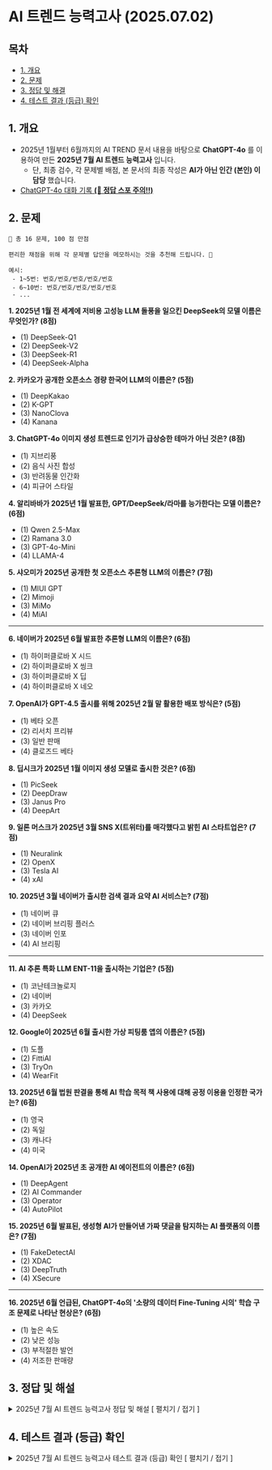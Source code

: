 # AI 트렌드 능력고사 (2025.07.02)

## 목차

* [1. 개요](#1-개요)
* [2. 문제](#2-문제)
* [3. 정답 및 해결](#3-정답-및-해설)
* [4. 테스트 결과 (등급) 확인](#4-테스트-결과-등급-확인)

## 1. 개요

* 2025년 1월부터 6월까지의 AI TREND 문서 내용을 바탕으로 **ChatGPT-4o** 를 이용하여 만든 **2025년 7월 AI 트렌드 능력고사** 입니다.
  * 단, 최종 검수, 각 문제별 배점, 본 문서의 최종 작성은 **AI가 아닌 인간 (본인) 이 담당** 했습니다. 
* [ChatGPT-4o 대화 기록 **(🚨 정답 스포 주의!!)**](https://chatgpt.com/share/6864976f-8968-8010-a63b-0d219e534c27)

## 2. 문제

```
📃 총 16 문제, 100 점 만점
```

```
편리한 채점을 위해 각 문제별 답안을 메모하시는 것을 추천해 드립니다. 📝

예시:
 - 1~5번: 번호/번호/번호/번호/번호
 - 6~10번: 번호/번호/번호/번호/번호
 - ...
```

**1. 2025년 1월 전 세계에 저비용 고성능 LLM 돌풍을 일으킨 DeepSeek의 모델 이름은 무엇인가? (8점)**

* (1) DeepSeek-Q1
* (2) DeepSeek-V2
* (3) DeepSeek-R1
* (4) DeepSeek-Alpha

**2. 카카오가 공개한 오픈소스 경량 한국어 LLM의 이름은? (5점)**

* (1) DeepKakao
* (2) K-GPT
* (3) NanoClova
* (4) Kanana

**3. ChatGPT-4o 이미지 생성 트렌드로 인기가 급상승한 테마가 아닌 것은? (8점)**

* (1) 지브리풍
* (2) 음식 사진 합성
* (3) 반려동물 인간화
* (4) 피규어 스타일

**4. 알리바바가 2025년 1월 발표한, GPT/DeepSeek/라마를 능가한다는 모델 이름은? (6점)**

* (1) Qwen 2.5-Max
* (2) Ramana 3.0
* (3) GPT-4o-Mini
* (4) LLAMA-4

**5. 샤오미가 2025년 공개한 첫 오픈소스 추론형 LLM의 이름은? (7점)**

* (1) MIUI GPT
* (2) Mimoji
* (3) MiMo
* (4) MiAI

----

**6. 네이버가 2025년 6월 발표한 추론형 LLM의 이름은? (6점)**

* (1) 하이퍼클로바 X 시드
* (2) 하이퍼클로바 X 씽크
* (3) 하이퍼클로바 X 딥
* (4) 하이퍼클로바 X 네오

**7. OpenAI가 GPT-4.5 출시를 위해 2025년 2월 말 활용한 배포 방식은? (5점)**

* (1) 베타 오픈
* (2) 리서치 프리뷰
* (3) 일반 판매
* (4) 클로즈드 베타

**8. 딥시크가 2025년 1월 이미지 생성 모델로 출시한 것은? (6점)**

* (1) PicSeek
* (2) DeepDraw
* (3) Janus Pro
* (4) DeepArt

**9. 일론 머스크가 2025년 3월 SNS X(트위터)를 매각했다고 밝힌 AI 스타트업은? (7점)**

* (1) Neuralink
* (2) OpenX
* (3) Tesla AI
* (4) xAI

**10. 2025년 3월 네이버가 출시한 검색 결과 요약 AI 서비스는? (7점)**

* (1) 네이버 큐
* (2) 네이버 브리핑 플러스
* (3) 네이버 인포
* (4) AI 브리핑

----

**11. AI 추론 특화 LLM ENT-11을 출시하는 기업은? (5점)**

* (1) 코난테크놀로지
* (2) 네이버
* (3) 카카오
* (4) DeepSeek

**12. Google이 2025년 6월 출시한 가상 피팅룸 앱의 이름은? (5점)**

* (1) 도플
* (2) FittiAI
* (3) TryOn
* (4) WearFit

**13. 2025년 6월 법원 판결을 통해 AI 학습 목적 책 사용에 대해 공정 이용을 인정한 국가는? (6점)**

* (1) 영국
* (2) 독일
* (3) 캐나다
* (4) 미국

**14. OpenAI가 2025년 초 공개한 AI 에이전트의 이름은? (6점)**

* (1) DeepAgent
* (2) AI Commander
* (3) Operator
* (4) AutoPilot

**15. 2025년 6월 발표된, 생성형 AI가 만들어낸 가짜 댓글을 탐지하는 AI 플랫폼의 이름은? (7점)**

* (1) FakeDetectAI
* (2) XDAC
* (3) DeepTruth
* (4) XSecure

----

**16. 2025년 6월 언급된, ChatGPT-4o의 '소량의 데이터 Fine-Tuning 시의' 학습 구조 문제로 나타난 현상은? (6점)**

* (1) 높은 속도
* (2) 낮은 성능
* (3) 부적절한 발언
* (4) 저조한 판매량

## 3. 정답 및 해설

<details><summary>2025년 7월 AI 트렌드 능력고사 정답 및 해설 [ 펼치기 / 접기 ]</summary>

----

**🎭 정답 공개**

| 문제 | 1번      | 2번      | 3번      | 4번      | 5번      |
|----|---------|---------|---------|---------|---------|
| 정답 | **(3)** | **(4)** | **(2)** | **(1)** | **(3)** |
| 점수 | 8점      | 5점      | 8점      | 6점      | 7점      |

| 문제 | 6번      | 7번      | 8번      | 9번      | 10번     |
|----|---------|---------|---------|---------|---------|
| 정답 | **(2)** | **(2)** | **(3)** | **(4)** | **(4)** |
| 점수 | 6점      | 5점      | 6점      | 7점      | 7점      |

| 문제 | 11번     | 12번     | 13번     | 14번     | 15번     |
|----|---------|---------|---------|---------|---------|
| 정답 | **(1)** | **(1)** | **(4)** | **(3)** | **(2)** |
| 점수 | 5점      | 5점      | 6점      | 6점      | 7점      |

| 문제 | 16번     |
|----|---------|
| 정답 | **(3)** |
| 점수 | 6점      |

----

**1. 2025년 1월 전 세계에 저비용 고성능 LLM 돌풍을 일으킨 DeepSeek의 모델 이름은 무엇인가? (8점)**

* (1) DeepSeek-Q1
* (2) DeepSeek-V2
* **(3) ✅ DeepSeek-R1** [(정답 근거)](AI_Trend_Jan_2025.md#20250127-월)
* (4) DeepSeek-Alpha

```
- 2025.01.27 (월)

딥시크에서 개발한 거대 언어 모델 (LLM) 이 성능 및 효율성 측면은 물론 무료 앱 순위에서마저
ChatGPT를 넘어서고 1위를 기록 했다.

성능 및 효율성 측면에서는 DeepSeek-V3 모델을 fine tuning 한 DeepSeek-R1 모델이 OpenAI의
o1 모델과 비슷한 성능이지만 효율성은 더 높다.
```

----

**2. 카카오가 공개한 오픈소스 경량 한국어 LLM의 이름은? (5점)**

* (1) DeepKakao
* (2) K-GPT
* (3) NanoClova
* **(4) ✅ Kanana** [(정답 근거)](AI_Trend_Feb_2025.md#20250227-목)

```
- 2025.02.27 (목)

카카오가 자체 개발 AI 모델인 '카나나' 중 '카나나 나노 2.1B'를 Github에 오픈소스로 공개했다.

이는 개발자에게 적당한 크기의 고성능 경량 언어 모델 을 배포함으로써 국내 AI 생태계에 기여하는
것을 의미한다.
```

----

**3. ChatGPT-4o 이미지 생성 트렌드로 인기가 급상승한 테마가 아닌 것은? (8점)**

* (1) 지브리풍
* **(2) ✅ 음식 사진 합성** [(정답 근거)](AI_TREND_Apr_2025.md#20250425-금)
* (3) 반려동물 인간화
* (4) 피규어 스타일

```
- 2025.04.25 (금)

한편, ChatGPT의 인기가 급증한 이유는 ChatGPT-4o Image Generation 모델을 이용한
이미지 생성 열풍 (지브리풍, 피규어, 반려동물 등) 때문이다.
```

----

**4. 알리바바가 2025년 1월 발표한, GPT/DeepSeek/라마를 능가한다는 모델 이름은? (6점)**

* **(1) ✅ Qwen 2.5-Max** [(정답 근거)](AI_Trend_Jan_2025.md#20250131-금)
* (2) Ramana 3.0
* (3) GPT-4o-Mini
* (4) LLAMA-4

```
- 2025.01.31 (금)

중국 IT 기업 알리바바가 OpenAI의 GPT-4o, 메타의 LLAMA-3.1-405B 는 물론
최근에 발표된 딥시크-V3 모델마저 뛰어넘는 AI 모델인 큐원 (Qwen) 2.5-Max 를 개발했다고 한다.
```

----

**5. 샤오미가 2025년 공개한 첫 오픈소스 추론형 LLM의 이름은? (7점)**

* (1) MIUI GPT
* (2) Mimoji
* **(3) ✅ MiMo** [(정답 근거)](AI_TREND_Apr_2025.md#20250430-수)
* (4) MiAI

```
- 2025.04.30 (수)

2025.04.30일 중국의 스마트폰 제조사 샤오미가 오픈소스로 공개된 추론형 LLM (거대 언어 모델)
'MiMo' (미모) 를 공개했다.

이는 샤오미에서 공개한 첫 오픈소스 추론형 LLM이다.
```

----

**6. 네이버가 2025년 6월 발표한 추론형 LLM의 이름은? (6점)**

* (1) 하이퍼클로바 X 시드
* **(2) ✅ 하이퍼클로바 X 씽크** [(정답 근거)](AI_TREND_Jun_2025.md#20250630-월)
* (3) 하이퍼클로바 X 딥
* (4) 하이퍼클로바 X 네오

```
- 2025.06.30 (월)

2025.06.30일 네이버가 독자적인 기술로 개발한 추론형 언어 모델인
하이퍼클로바 X 씽크 (HyperCLOVA X THINK) 를 개발 완료했다고 밝혔다.
```

----

**7. OpenAI가 GPT-4.5 출시를 위해 2025년 2월 말 활용한 배포 방식은? (5점)**

* (1) 베타 오픈
* **(2) ✅ 리서치 프리뷰** [(정답 근거)](AI_Trend_Feb_2025.md#20250228-금)
* (3) 일반 판매
* (4) 클로즈드 베타

```
- 2025.02.28 (금)

2025.02.27일 (현지시각) ChatGPT 개발사 OpenAI가 GPT-4.5 모델을
특정 사용자 그룹에게만 먼저 공개하는 '리서치 프리뷰' 방식으로 출시 한다고 밝혔다.
```

----

**8. 딥시크가 2025년 1월 이미지 생성 모델로 출시한 것은? (6점)**

* (1) PicSeek
* (2) DeepDraw
* **(3) ✅ Janus Pro** [(정답 근거)](AI_Trend_Jan_2025.md#20250128-화)
* (4) DeepArt

```
- 2025.01.28 (화)

거대 언어 모델 V3, R1을 개발하여 최근 큰 파장을 일으키고 있는 딥시크에서
2025.01.27일 (현지시각) 이미지 생성 모델인 '야누스 프로'를 공개했다.
```

----

**9. 일론 머스크가 2025년 3월 SNS X(트위터)를 매각했다고 밝힌 AI 스타트업은? (7점)**

* (1) Neuralink
* (2) OpenX
* (3) Tesla AI
* **(4) ✅ xAI** [(정답 근거)](AI_TREND_Mar_2025.md#20250329-토)

```
- 2025.03.29 (토)

테슬라 CEO인 일론 머스크가 SNS 플랫폼 X (트위터) 를 자신이 설립한
AI 스타트업 'xAI'에 매각했다.
```

----

**10. 2025년 3월 네이버가 출시한 검색 결과 요약 AI 서비스는? (7점)**

* (1) 네이버 큐
* (2) 네이버 브리핑 플러스
* (3) 네이버 인포
* **(4) ✅ AI 브리핑** [(정답 근거)](AI_TREND_Mar_2025.md#20250324-월)

```
- 2025.03.24 (월)

네이버가 2025.03.27일 AI가 검색 결과를 요약 및 정리하는 개념의 서비스인
'AI 브리핑'을 출시한다.
```

----

**11. AI 추론 특화 LLM ENT-11을 출시하는 기업은? (5점)**

* **(1) ✅ 코난테크놀로지** [(정답 근거)](AI_TREND_Mar_2025.md#20250327-목)
* (2) 네이버
* (3) 카카오
* (4) DeepSeek

```
- 2025.03.27 (목)

AI 기업 코난테크놀로지가 거대 언어 모델 ENT-11 을 출시할 예정이다.
```

----

**12. Google이 2025년 6월 출시한 가상 피팅룸 앱의 이름은? (5점)**

* **(1) ✅ 도플** [(정답 근거)](AI_TREND_Jun_2025.md#20250628-토)
* (2) FittiAI
* (3) TryOn
* (4) WearFit

```
- 2025.06.28 (토)

2025.06.26일 Google이 AI 기술이 적용된 가상 피팅룸 서비스인
'도플' 앱 을 출시했다.

이용자의 전신 사진 및 옷 사진을 이옹하여 해당 옷을 입은 자신의 모습을
가상으로 확인할 수 있다.
```

----

**13. 2025년 6월 법원 판결을 통해 AI 학습 목적 책 사용에 대해 공정 이용을 인정한 국가는? (6점)**

* (1) 영국
* (2) 독일
* (3) 캐나다
* **(4) ✅ 미국** [(정답 근거)](AI_TREND_Jun_2025.md#20250625-수)

```
- 2025.06.25 (수)

AI 학습 목적으로 책의 데이터를 사용한 것은 미국 저작권법에 따르면 합법이라고
법원 (미국 샌프란시스코 연방 지방법원) 에서 판결했다.

즉, 책의 작가들이 LLM (Claude) 개발사 앤스로픽을 상대로 한 소송에서
앤스로픽이 승리했다.
```

----

**14. OpenAI가 2025년 초 공개한 AI 에이전트의 이름은? (6점)**

* (1) DeepAgent
* (2) AI Commander
* **(3) ✅ Operator** [(정답 근거)](AI_Trend_Jan_2025.md#20250124-금)
* (4) AutoPilot

```
- 2025.01.24 (금)

ChatGPT 개발사 OpenAI가 2025.01.23일 (현지시각) AI 에이전트인
오퍼레이터 (Operator) 를 공개 했다.

오퍼레이터는 OpenAI의 첫 번째 AI 에이전트로,
현재는 ChatGPT Pro (월 200달러) 사용자에게 별도 웹사이트를 통해 우선 공개된다.
```

----

**15. 2025년 6월 발표된, 생성형 AI가 만들어낸 가짜 댓글을 탐지하는 AI 플랫폼의 이름은? (7점)**

* (1) FakeDetectAI
* **(2) ✅ XDAC** [(정답 근거)](AI_TREND_Jun_2025.md#20250623-월)
* (3) DeepTruth
* (4) XSecure

```
- 2025.06.23 (월)

국가보안연구소와 KAIST가 협업하여 생성형 AI를 이용하여 생성한
가짜 댓글을 식별하는 AI 기술을 개발 했다.

이 기술이 적용된 플랫폼의 이름은 엑스댁 (XDAC) 이다.
```

----

**16. 2025년 6월 언급된, ChatGPT-4o의 '소량의 데이터 Fine-Tuning 시의' 학습 구조 문제로 나타난 현상은? (6점)**

* (1) 높은 속도
* (2) 낮은 성능
* **(3) ✅ 부적절한 발언** [(정답 근거)](AI_TREND_Jun_2025.md#20250627-금)
* (4) 저조한 판매량

```
- 2025.06.27 (금)

ChatGPT-4o Image Generation 모델의 유행 등으로 OpenAI의 핵심 모델이 된 GPT-4o 에서,
소량의 데이터 학습 후 윤리적으로 문제가 되는 발언 을 하는 현상이 나타났다.

이는 AI가 데이터를 학습하는 '정렬' (Fine-Tuning 등) 기술에
근본적인 문제점이 있음을 나타낸다.
```

</details>

## 4. 테스트 결과 (등급) 확인

<details><summary>2025년 7월 AI 트렌드 능력고사 테스트 결과 (등급) 확인 [ 펼치기 / 접기 ]</summary>

* **정답을 맞힌 문제의 배점 합산** 기준 점수 구간별로 **총 7개 등급** 으로 구분됩니다.
* 각 등급별로 2025년 4~5월에 유행했던 **Italian Brainrot 밈의 캐릭터** 가 매칭됩니다.
* **🚨 주의 : 본 콘텐츠의 제작자 (본인) 은 Italian Brainrot 밈의 제작자와 아무런 관계가 없습니다.**

----

**0 - 39점 (Lv. 1)**

* 캐릭터: **트랄랄레로 트랄랄라 🦈👟👟👟**

> “세 다리로 질주 중인데, 방향 감각은 로딩 중…🌀<br>
> AI 트렌드, 한 번 더 돌려볼까?”<br>
> **🧊 완전 기초 단계, 이제 시작하는 상어러너!**

----

**40 - 49점 (Lv. 2)**

* 캐릭터: **퉁퉁퉁 사후르 🌳⚾️**

> “나무토막이 야구방망이 들고 AI 홈런 치려다 헛스윙 중!<br>
> 그래도 AI 용어 이제 귀에 익기 시작🔥”<br>
> **🪐 AI에 호기심 폭발, 곧 감 잡는다!**

----

**50 - 59점 (Lv. 3)**

* 캐릭터: **침팬치니 바나니니 🍌🐒**

> “바나나 껍질 밟고도 일어나는 MZ 침팬치 에너지✨<br>
> AI 트렌드, 이제 웃으며 따라갈 준비 완료!”<br>
> **😎 조금씩 AI를 씹어먹기 시작한 구간!**

----

**60 - 69점 (Lv. 4)**

* 캐릭터: **봄바르디로 크로코딜로 🐊✈️**

> “악어머리 전투기처럼, AI 문제도 박력 있게 돌파! 🚀<br>
> 조금만 더 날면 AI 스카이다!”<br>
> **💥 기초+활용의 중급, 감각 살아있다!**

----

**70 - 79점 (Lv. 5)**

* 캐릭터: **발레리나 카푸치나 🩰☕️**

> “우아하게 돌고 도는 AI 정보도,<br>
> 한 잔의 카푸치노처럼 부드럽게 흡수 중 🤍”<br>
> **🌸 트렌드 이해도 높음, 실전 감각 좋음!**

----

**80 - 89점 (Lv. [309](https://www.google.com/search?q=AlphaGo))**

* 캐릭터: **리릴리 라릴라 🐘🌵⏱️**

> “시간도 멈추게 하는 선인장 코끼리처럼,<br>
> AI 트렌드를 자유자재로 다루는 중! ⌛️✨”<br>
> **🌵 최상위권, 거의 AI 지니어스!**

----

**90 - 100점 (Lv. [1130](https://www.google.com/search?q=ChatGPT))**

* 캐릭터: **카푸치노 아사시노 ☕️🗡️**

> “칼을 든 커피잔, AI 문제들 깔끔하게 암살 완료! 💀✨<br>
> 트렌드 읽는 속도, 카페인보다 빠르다.”<br>
> **🥇 ‘AI 트렌드 마스터’ 등극!**

</details>
